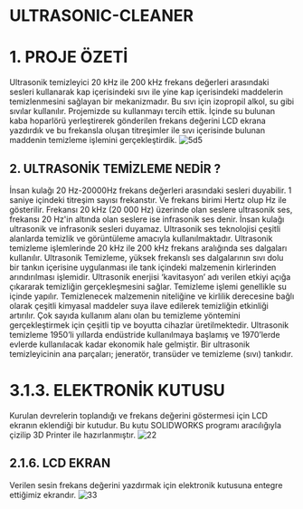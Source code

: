 # ULTRASONIC-CLEANER
# 1.	PROJE ÖZETİ
Ultrasonik temizleyici 20 kHz ile 200 kHz frekans değerleri arasındaki sesleri kullanarak kap içerisindeki sıvı ile yine kap içerisindeki maddelerin temizlenmesini sağlayan bir mekanizmadır. Bu sıvı için izopropil alkol, su gibi sıvılar kullanılır. Projemizde su kullanmayı tercih ettik. İçinde su bulunan kaba hoparlörü yerleştirerek gönderilen frekans değerini LCD ekrana yazdırdık ve bu frekansla oluşan titreşimler ile sıvı içerisinde bulunan maddenin temizleme işlemini gerçekleştirdik.
![5d5](https://user-images.githubusercontent.com/47918693/211143173-df01333d-f37f-4c6b-a653-063927cc939e.png)

## 2.	ULTRASONİK TEMİZLEME NEDİR ?   

İnsan kulağı 20 Hz-20000Hz frekans değerleri arasındaki sesleri duyabilir. 1 saniye içindeki titreşim sayısı frekanstır. Ve frekans birimi Hertz olup Hz ile gösterilir. Frekansı 20 kHz (20 000 Hz) üzerinde olan seslere ultrasonik ses, frekansı 20 Hz'in altında olan seslere ise infrasonik ses denir. İnsan kulağı ultrasonik ve infrasonik sesleri duyamaz. Ultrasonik ses teknolojisi çeşitli alanlarda temizlik ve görüntüleme amacıyla kullanılmaktadır. Ultrasonik temizleme işlemlerinde 20 kHz ile 200 kHz frekans aralığında ses dalgaları kullanılır.
Ultrasonik Temizleme, yüksek frekanslı ses dalgalarının sıvı dolu bir tankın içerisine uygulanması ile tank içindeki malzemenin kirlerinden arındırılması işlemidir. Ultrasonik enerjisi ‘kavitasyon’ adı verilen etkiyi açığa çıkararak temizliğin gerçekleşmesini sağlar. Temizleme işlemi genellikle su içinde yapılır. Temizlenecek malzemenin niteliğine ve kirlilik derecesine bağlı olarak çeşitli kimyasal maddeler suya ilave edilerek temizliğin etkinliği artırılır. Çok sayıda kullanım alanı olan bu temizleme yöntemini gerçekleştirmek için çeşitli tip ve boyutta cihazlar üretilmektedir. 
Ultrasonik temizleme 1950’li yıllarda endüstride kullanılmaya başlamış ve 1970’lerde evlerde kullanılacak kadar ekonomik hale gelmiştir. Bir ultrasonik temizleyicinin ana parçaları; jeneratör,  transüder ve temizleme (sıvı) tankıdır.

# 3.1.3. ELEKTRONİK KUTUSU

Kurulan devrelerin toplandığı ve frekans değerini göstermesi için LCD ekranın eklendiği bir kutudur. Bu kutu SOLIDWORKS programı aracılığıyla çizilip 3D Printer ile hazırlanmıştır. 
![22](https://user-images.githubusercontent.com/47918693/211143162-31526472-e7d8-41bf-b2ab-444f1c9e7634.jpg)

## 2.1.6.	LCD EKRAN
Verilen sesin frekans değerini yazdırmak için elektronik kutusuna entegre ettiğimiz ekrandır.
![33](https://user-images.githubusercontent.com/47918693/211143156-9ccf3af8-3be8-48ae-86c4-ec9eff54ee05.png)
